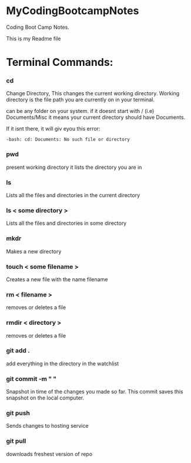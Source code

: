 # MyCodingBootcampNotes
Coding Boot Camp Notes.

This is my Readme file

# Terminal Commands:

### cd

Change Directory, This changes the current working directory. Working directory is the file path you are currently on in your terminal.

<some directory > can be any folder on your system. if it doesnt start with / (i.e) Documents/Misc it means your current directory should have Documents.

If it isnt there, it will giv eyou this error:

`-bash: cd: Documents: No such file or directory
`

### pwd

present working directory it lists the directory you are in


### ls

Lists all the files and directories in the current directory

### ls < some directory > 

Lists all the files and directories in some directory


### mkdr

Makes a new directory


### touch < some filename >

Creates a new file with the name filename


### rm < filename >

removes or deletes a file


### rmdir < directory >

removes or deletes a file


### git add .

add everything in the directory in the watchlist


### git commit -m " "

Snapshot in time of the changes you made so far. This commit saves  this snapshot on the local computer. 


### git push

Sends changes to hosting service

### git pull

downloads freshest version of repo



